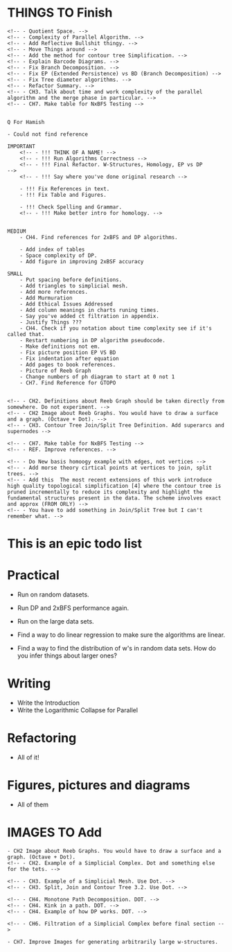 # THINGS TO Finish

    <!-- - Quotient Space. -->
    <!-- - Complexity of Parallel Algorithm. -->
    <!-- - Add Reflective Bullshit thingy. -->
    <!-- - Move Things around -->
    <!-- - Add the method for contour tree Simplification. -->
    <!-- - Explain Barcode Diagrams. -->
    <!-- - Fix Branch Decomposition. -->
    <!-- - Fix EP (Extended Persistence) vs BD (Branch Decomposition) -->
    <!-- - Fix Tree diameter algorithms. -->
    <!-- - Refactor Summary. -->
    <!-- - CH3. Talk about time and work complexity of the parallel algorithm and the merge phase in particular. -->
    <!-- - CH7. Make table for NxBFS Testing -->


    Q For Hamish

    - Could not find reference

    IMPORTANT
        <!-- - !!! THINK OF A NAME! -->
        <!-- - !!! Run Algorithms Correctness -->
        <!-- - !!! Final Refactor. W-Structures, Homology, EP vs DP         -->
        <!-- - !!! Say where you've done original research -->

        - !!! Fix References in text.
        - !!! Fix Table and Figures.

        - !!! Check Spelling and Grammar.
        <!-- - !!! Make better intro for homology. -->


    MEDIUM
        - CH4. Find references for 2xBFS and DP algorithms.

        - Add index of tables
        - Space complexity of DP.
        - Add figure in improving 2xBSF accuracy

    SMALL
        - Put spacing before definitions.
        - Add triangles to simplicial mesh.
        - Add more references.
        - Add Murmuration
        - Add Ethical Issues Addressed
        - Add column meanings in charts runing times.
        - Say you've added ct filtration in appendix.
        - Justify Things ???
        - CH4. Check if you notation about time complexity see if it's called that.
        - Restart numbering in DP algorithm pseudocode.
        - Make definitions not em.
        - Fix picture position EP VS BD
        - Fix indentation after equation
        - Add pages to book references.
        - Picture of Reeb Graph
        - Change numbers of ph diagram to start at 0 not 1
        - CH7. Find Reference for GTOPO


    <!-- - CH2. Definitions about Reeb Graph should be taken directly from somewhere. Do not experiment. -->
    <!-- - CH2 Image about Reeb Graphs. You would have to draw a surface and a graph. (Octave + Dot). -->
    <!-- - CH3. Contour Tree Join/Split Tree Definition. Add superarcs and supernodes -->

    <!-- - CH7. Make table for NxBFS Testing -->
    <!-- - REF. Improve references. -->

    <!-- - Do New basis homoogy example with edges, not vertices -->
    <!-- - Add morse theory cirtical points at vertices to join, split trees. -->
    <!-- - Add this  The most recent extensions of this work introduce high quality topological simplification [4] where the contour tree is pruned incrementally to reduce its complexity and highlight the fundamental structures present in the data. The scheme involves exact and approx (FROM ORLY) -->
    <!-- - You have to add something in Join/Split Tree but I can't remember what. -->







# This is an epic todo list










# Practical
- Run on random datasets.
- Run DP and 2xBFS performance again.
- Run on the large data sets.

- Find a way to do linear regression to make sure the algorithms are linear.
- Find a way to find the distribution of w's in random data sets. How do you infer things about larger ones?

# Writing

- Write the Introduction
- Write the Logarithmic Collapse for Parallel

# Refactoring

- All of it!

# Figures, pictures and diagrams

- All of them


# IMAGES TO Add

    - CH2 Image about Reeb Graphs. You would have to draw a surface and a graph. (Octave + Dot).
    <!-- - CH2. Example of a Simplicial Complex. Dot and something else for the tets. -->

    <!-- - CH3. Example of a Simplicial Mesh. Use Dot. -->
    <!-- - CH3. Split, Join and Contour Tree 3.2. Use Dot. -->

    <!-- - CH4. Monotone Path Decomposition. DOT. -->
    <!-- - CH4. Kink in a path. DOT. -->
    <!-- - CH4. Example of how DP works. DOT. -->

    <!-- - CH6. Filtration of a Simplicial Complex before final section -->

    - CH7. Improve Images for generating arbitrarily large w-structures.
